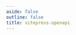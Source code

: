 ```yaml
---
aside: false
outline: false
title: vitepress-openapi
---
```


<script setup>
import spec from './public/api-json.json';

console.log(spec);
</script>

<OASpec :spec="spec" />